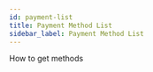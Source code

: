 ```yaml
---
id: payment-list
title: Payment Method List
sidebar_label: Payment Method List
---
```


How to get methods
